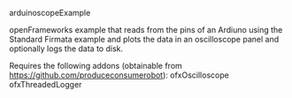 arduinoscopeExample

openFrameworks example that reads from the pins of an Ardiuno using the Standard Firmata example and plots the data in an oscilloscope panel and optionally logs the data to disk.

Requires the following addons (obtainable from https://github.com/produceconsumerobot):
ofxOscilloscope
ofxThreadedLogger
